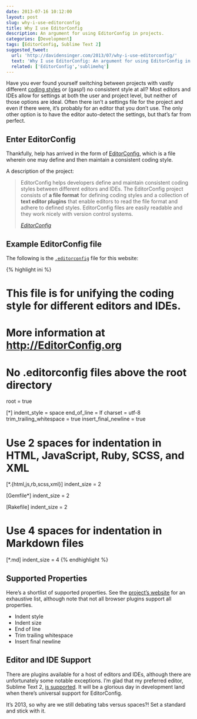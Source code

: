 ```yaml
---
date: 2013-07-16 10:12:00
layout: post
slug: why-i-use-editorconfig
title: Why I use EditorConfig
description: An argument for using EditorConfig in projects.
categories: [Development]
tags: [EditorConfig, Sublime Text 2]
suggested_tweet:
  url: 'http://davidensinger.com/2013/07/why-i-use-editorconfig/'
  text: 'Why I use EditorConfig: An argument for using EditorConfig in projects by @DavidEnsinger #EditorConfig'
  related: ['EditorConfig','sublimehq']
---
```


Have you ever found yourself switching between projects with vastly different [coding styles](http://en.wikipedia.org/wiki/Programming_style) or (gasp!) no consistent style at all? Most editors and IDEs allow for settings at both the user and project level, but neither of those options are ideal. Often there isn’t a settings file for the project and even if there were, it’s probably for an editor that you don’t use. The only other option is to have the editor auto-detect the settings, but that’s far from perfect.

## Enter EditorConfig
Thankfully, help has arrived in the form of [EditorConfig](http://editorconfig.org/), which is a file wherein one may define and then maintain a consistent coding style.

A description of the project:

> EditorConfig helps developers define and maintain consistent coding styles between different editors and IDEs. The EditorConfig project consists of **a file format** for defining coding styles and a collection of **text editor plugins** that enable editors to read the file format and adhere to defined styles. EditorConfig files are easily readable and they work nicely with version control systems.
>
> <cite>[EditorConfig](http://editorconfig.org/#overview)</cite>

## Example EditorConfig file
The following is the [`.editorconfig`](https://github.com/davidensinger/davidensinger.github.io/blob/source/.editorconfig) file for this website:

{% highlight ini %}
# This file is for unifying the coding style for different editors and IDEs.
# More information at http://EditorConfig.org

# No .editorconfig files above the root directory
root = true

[*]
indent_style = space
end_of_line = lf
charset = utf-8
trim_trailing_whitespace = true
insert_final_newline = true

# Use 2 spaces for indentation in HTML, JavaScript, Ruby, SCSS, and XML

[*.{html,js,rb,scss,xml}]
indent_size = 2

[Gemfile*]
indent_size = 2

[Rakefile]
indent_size = 2

# Use 4 spaces for indentation in Markdown files

[*.md]
indent_size = 4
{% endhighlight %}

## Supported Properties
Here’s a shortlist of supported properties. See the [project’s website](http://editorconfig.org/#supported-properties) for an exhaustive list, although note that not all browser plugins support all properties.

- Indent style
- Indent size
- End of line
- Trim trailing whitespace
- Insert final newline

## Editor and IDE Support
There are plugins available for a host of editors and IDEs, although there are unfortunately some notable exceptions. I’m glad that my preferred editor, Sublime Text 2, [is supported](https://github.com/sindresorhus/editorconfig-sublime). It will be a glorious day in development land when there’s universal support for EditorConfig.

It’s 2013, so why are we still debating tabs versus spaces?! Set a standard and stick with it.
